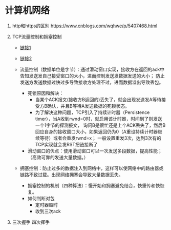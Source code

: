 # 计算机网络

1. http和https的区别
    https://www.cnblogs.com/wqhwe/p/5407468.html
    
2. TCP流量控制和拥塞控制 
    - [链接1](https://www.cnblogs.com/LloydDracarys/articles/9032696.html)
    - [链接2](https://blog.csdn.net/dangzhangjing97/article/details/81008836)
    - 流量控制（数据单位是字节）：通过滑动窗口实现，接收方在返回的ack中告知发送发自己接受窗口的大小，进而控制发送发数据发送的大小；
    防止发送方发送数据过快过多导致接收方处理不过，进而数据溢出导致丢包。
        - 死锁原因和解决：
            - 当某个ACK报文(接收方B返回的)丢失了，就会出现发送发A等待接受方B确认，并且B等待A发送数据的死锁状态。
            - 为了解决这种问题，TCP引入了持续计时器（Persistence timer），当A收到rwnd=0时，就启用该计时器，时间到了则发送一个1字节的探测报文，
        询问B是很忙还是上个ACK丢失了，然后B回应自身的接收窗口大小，如果返回仍为0（A重设持续计时器继续等待）或者会重发rwnd=x；
        一般设置重发3次，达到3次有的TCP实现就会发RST把链接断了
        - 滑动窗口的优点：使用滑动窗口可以一次发送多段数据，提高性能；（高效可靠的发送大量数据。）
    
    - 拥塞控制：防止过多的数据注入到网络中，这样可以使网络中的路由器或链路不致过载。出现网络拥塞会导致大量数据丢失。
        - 拥塞控制的机制（四种算法）：慢开始和拥塞避免结合，快重传和快恢复。
        - 如何判断对包
            - 定时器超时
            - 收到三次ack
            
3. 三次握手 四次挥手